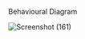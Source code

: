 Behavioural Diagram

![Screenshot (161)](https://user-images.githubusercontent.com/94156658/148688821-f47d1ee4-36e6-470e-adb5-a89f86fc8124.png)
